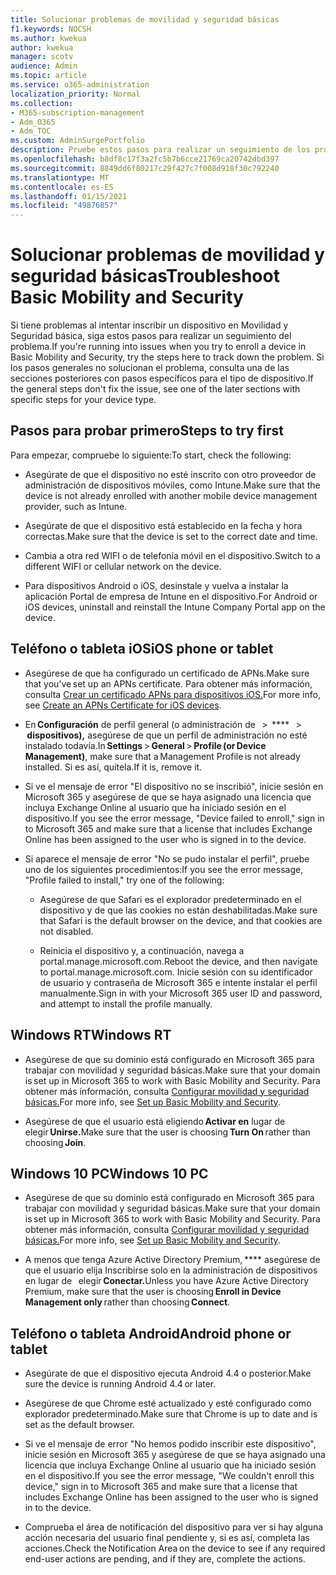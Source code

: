 ```yaml
---
title: Solucionar problemas de movilidad y seguridad básicas
f1.keywords: NOCSH
ms.author: kwekua
author: kwekua
manager: scotv
audience: Admin
ms.topic: article
ms.service: o365-administration
localization_priority: Normal
ms.collection:
- M365-subscription-management
- Adm_O365
- Adm_TOC
ms.custom: AdminSurgePortfolio
description: Pruebe estos pasos para realizar un seguimiento de los problemas de movilidad y seguridad básicas
ms.openlocfilehash: b8df8c17f3a2fc5b7b6cce21769ca20742dbd397
ms.sourcegitcommit: 8849dd6f80217c29f427c7f008d918f30c792240
ms.translationtype: MT
ms.contentlocale: es-ES
ms.lasthandoff: 01/15/2021
ms.locfileid: "49876857"
---
```

# <a name="troubleshoot-basic-mobility-and-security"></a><span data-ttu-id="8a2eb-103">Solucionar problemas de movilidad y seguridad básicas</span><span class="sxs-lookup"><span data-stu-id="8a2eb-103">Troubleshoot Basic Mobility and Security</span></span>

<span data-ttu-id="8a2eb-104">Si tiene problemas al intentar inscribir un dispositivo en Movilidad y Seguridad básica, siga estos pasos para realizar un seguimiento del problema.</span><span class="sxs-lookup"><span data-stu-id="8a2eb-104">If you're running into issues when you try to enroll a device in Basic Mobility and Security, try the steps here to track down the problem.</span></span> <span data-ttu-id="8a2eb-105">Si los pasos generales no solucionan el problema, consulta una de las secciones posteriores con pasos específicos para el tipo de dispositivo.</span><span class="sxs-lookup"><span data-stu-id="8a2eb-105">If the general steps don't fix the issue, see one of the later sections with specific steps for your device type.</span></span>

## <a name="steps-to-try-first"></a><span data-ttu-id="8a2eb-106">Pasos para probar primero</span><span class="sxs-lookup"><span data-stu-id="8a2eb-106">Steps to try first</span></span>

<span data-ttu-id="8a2eb-107">Para empezar, compruebe lo siguiente:</span><span class="sxs-lookup"><span data-stu-id="8a2eb-107">To start, check the following:</span></span>

- <span data-ttu-id="8a2eb-108">Asegúrate de que el dispositivo no esté inscrito con otro proveedor de administración de dispositivos móviles, como Intune.</span><span class="sxs-lookup"><span data-stu-id="8a2eb-108">Make sure that the device is not already enrolled with another mobile device management provider, such as Intune.</span></span>

- <span data-ttu-id="8a2eb-109">Asegúrate de que el dispositivo está establecido en la fecha y hora correctas.</span><span class="sxs-lookup"><span data-stu-id="8a2eb-109">Make sure that the device is set to the correct date and time.</span></span>

- <span data-ttu-id="8a2eb-110">Cambia a otra red WIFI o de telefonía móvil en el dispositivo.</span><span class="sxs-lookup"><span data-stu-id="8a2eb-110">Switch to a different WIFI or cellular network on the device.</span></span>

- <span data-ttu-id="8a2eb-111">Para dispositivos Android o iOS, desinstale y vuelva a instalar la aplicación Portal de empresa de Intune en el dispositivo.</span><span class="sxs-lookup"><span data-stu-id="8a2eb-111">For Android or iOS devices, uninstall and reinstall the Intune Company Portal app on the device.</span></span> 

## <a name="ios-phone-or-tablet"></a><span data-ttu-id="8a2eb-112">Teléfono o tableta iOS</span><span class="sxs-lookup"><span data-stu-id="8a2eb-112">iOS phone or tablet</span></span>

- <span data-ttu-id="8a2eb-113">Asegúrese de que ha configurado un certificado de APNs.</span><span class="sxs-lookup"><span data-stu-id="8a2eb-113">Make sure that you've set up an APNs certificate.</span></span> <span data-ttu-id="8a2eb-114">Para obtener más información, consulta [Crear un certificado APNs para dispositivos iOS.](create-an-apns-certificate-for-ios-devices.md)</span><span class="sxs-lookup"><span data-stu-id="8a2eb-114">For more info, see [Create an APNs Certificate for iOS devices](create-an-apns-certificate-for-ios-devices.md).</span></span>

- <span data-ttu-id="8a2eb-115">En **Configuración** de perfil general (o administración de   >  \*\*\*\*   >  **dispositivos),** asegúrese de que un perfil de administración no esté instalado todavía.</span><span class="sxs-lookup"><span data-stu-id="8a2eb-115">In **Settings** > **General** > **Profile (or Device Management)**, make sure that a Management Profile is not already installed.</span></span> <span data-ttu-id="8a2eb-116">Si es así, quítela.</span><span class="sxs-lookup"><span data-stu-id="8a2eb-116">If it is, remove it.</span></span>

- <span data-ttu-id="8a2eb-117">Si ve el mensaje de error "El dispositivo no se inscribió", inicie sesión en Microsoft 365 y asegúrese de que se haya asignado una licencia que incluya Exchange Online al usuario que ha iniciado sesión en el dispositivo.</span><span class="sxs-lookup"><span data-stu-id="8a2eb-117">If you see the error message, "Device failed to enroll," sign in to Microsoft 365 and make sure that a license that includes Exchange Online has been assigned to the user who is signed in to the device.</span></span>

- <span data-ttu-id="8a2eb-118">Si aparece el mensaje de error "No se pudo instalar el perfil", pruebe uno de los siguientes procedimientos:</span><span class="sxs-lookup"><span data-stu-id="8a2eb-118">If you see the error message, "Profile failed to install," try one of the following:</span></span>

    - <span data-ttu-id="8a2eb-119">Asegúrese de que Safari es el explorador predeterminado en el dispositivo y de que las cookies no están deshabilitadas.</span><span class="sxs-lookup"><span data-stu-id="8a2eb-119">Make sure that Safari is the default browser on the device, and that cookies are not disabled.</span></span>

    - <span data-ttu-id="8a2eb-120">Reinicia el dispositivo y, a continuación, navega a portal.manage.microsoft.com.</span><span class="sxs-lookup"><span data-stu-id="8a2eb-120">Reboot the device, and then navigate to portal.manage.microsoft.com.</span></span> <span data-ttu-id="8a2eb-121">Inicie sesión con su identificador de usuario y contraseña de Microsoft 365 e intente instalar el perfil manualmente.</span><span class="sxs-lookup"><span data-stu-id="8a2eb-121">Sign in with your Microsoft 365 user ID and password, and attempt to install the profile manually.</span></span>

## <a name="windows-rt"></a><span data-ttu-id="8a2eb-122">Windows RT</span><span class="sxs-lookup"><span data-stu-id="8a2eb-122">Windows RT</span></span>

- <span data-ttu-id="8a2eb-123">Asegúrese de que su dominio está configurado en Microsoft 365 para trabajar con movilidad y seguridad básicas.</span><span class="sxs-lookup"><span data-stu-id="8a2eb-123">Make sure that your domain is set up in Microsoft 365 to work with Basic Mobility and Security.</span></span> <span data-ttu-id="8a2eb-124">Para obtener más información, consulta [Configurar movilidad y seguridad básicas.](set-up.md)</span><span class="sxs-lookup"><span data-stu-id="8a2eb-124">For more info, see [Set up Basic Mobility and Security](set-up.md).</span></span>
    
- <span data-ttu-id="8a2eb-125">Asegúrese de que el usuario está eligiendo **Activar en** lugar de   elegir **Unirse.**</span><span class="sxs-lookup"><span data-stu-id="8a2eb-125">Make sure that the user is choosing **Turn On** rather than choosing **Join**.</span></span>

## <a name="windows-10-pc"></a><span data-ttu-id="8a2eb-126">Windows 10 PC</span><span class="sxs-lookup"><span data-stu-id="8a2eb-126">Windows 10 PC</span></span>

- <span data-ttu-id="8a2eb-127">Asegúrese de que su dominio está configurado en Microsoft 365 para trabajar con movilidad y seguridad básicas.</span><span class="sxs-lookup"><span data-stu-id="8a2eb-127">Make sure that your domain is set up in Microsoft 365 to work with Basic Mobility and Security.</span></span> <span data-ttu-id="8a2eb-128">Para obtener más información, consulta [Configurar movilidad y seguridad básicas.](set-up.md)</span><span class="sxs-lookup"><span data-stu-id="8a2eb-128">For more info, see [Set up Basic Mobility and Security](set-up.md).</span></span>
    
- <span data-ttu-id="8a2eb-129">A menos que tenga Azure Active Directory Premium, \*\*\*\* asegúrese de que el usuario elija Inscribirse solo en la administración de dispositivos en lugar de   elegir **Conectar.**</span><span class="sxs-lookup"><span data-stu-id="8a2eb-129">Unless you have Azure Active Directory Premium, make sure that the user is choosing **Enroll in Device Management only** rather than choosing **Connect**.</span></span>

## <a name="android-phone-or-tablet"></a><span data-ttu-id="8a2eb-130">Teléfono o tableta Android</span><span class="sxs-lookup"><span data-stu-id="8a2eb-130">Android phone or tablet</span></span>

- <span data-ttu-id="8a2eb-131">Asegúrate de que el dispositivo ejecuta Android 4.4 o posterior.</span><span class="sxs-lookup"><span data-stu-id="8a2eb-131">Make sure the device is running Android 4.4 or later.</span></span>

- <span data-ttu-id="8a2eb-132">Asegúrese de que Chrome esté actualizado y esté configurado como explorador predeterminado.</span><span class="sxs-lookup"><span data-stu-id="8a2eb-132">Make sure that Chrome is up to date and is set as the default browser.</span></span>

- <span data-ttu-id="8a2eb-133">Si ve el mensaje de error "No hemos podido inscribir este dispositivo", inicie sesión en Microsoft 365 y asegúrese de que se haya asignado una licencia que incluya Exchange Online al usuario que ha iniciado sesión en el dispositivo.</span><span class="sxs-lookup"><span data-stu-id="8a2eb-133">If you see the error message, "We couldn't enroll this device," sign in to Microsoft 365 and make sure that a license that includes Exchange Online has been assigned to the user who is signed in to the device.</span></span>

- <span data-ttu-id="8a2eb-134">Comprueba el área de notificación del dispositivo para ver si hay alguna acción necesaria del usuario final pendiente y, si es así, completa las acciones.</span><span class="sxs-lookup"><span data-stu-id="8a2eb-134">Check the Notification Area on the device to see if any required end-user actions are pending, and if they are, complete the actions.</span></span>